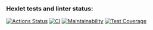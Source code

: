 ### Hexlet tests and linter status:
[![Actions Status](https://github.com/nofcngway/frontend-project-46/actions/workflows/hexlet-check.yml/badge.svg)](https://github.com/nofcngway/frontend-project-46/actions) [![CI](https://github.com/nofcngway/frontend-project-46/actions/workflows/main.yml/badge.svg)](https://github.com/nofcngway/frontend-project-46/actions/workflows/main.yml) [![Maintainability](https://api.codeclimate.com/v1/badges/de6dc13274657e9af9e5/maintainability)](https://codeclimate.com/github/nofcngway/frontend-project-46/maintainability) [![Test Coverage](https://api.codeclimate.com/v1/badges/de6dc13274657e9af9e5/test_coverage)](https://codeclimate.com/github/nofcngway/frontend-project-46/test_coverage)